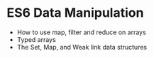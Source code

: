 # ES6 Data Manipulation
  - How to use map, filter and reduce on arrays
  - Typed arrays
  - The Set, Map, and Weak link data structures

